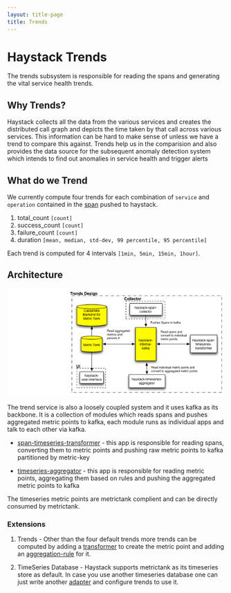 ```yaml
---
layout: title-page
title: Trends
---
```

# Haystack Trends

The trends subsystem is responsible for reading the spans and generating the vital service health trends.

## Why Trends?

Haystack collects all the data from the various services and creates the distributed call graph and depicts the time taken by that call across various services.
This information can be hard to make sense of unless we have a trend to compare this against. Trends help us in the comparision and also provides the data source for the subsequent anomaly detection system which intends to find out anomalies in service health and trigger alerts


## What do we Trend

We currently  compute four trends for each combination of `service` and `operation` contained in the [span](https://github.com/ExpediaDotCom/haystack-idl/blob/master/proto/span.proto) pushed to haystack.

1. total_count `[count]`
2. success_count `[count]`
3. failure_count `[count]`
4. duration `[mean, median, std-dev, 99 percentile, 95 percentile]`

Each trend is computed for 4 intervals `[1min, 5min, 15min, 1hour]`.

## Architecture


![High Level Block Diagram](../images/haystack_trends.png)

The trend service is also a loosely coupled system and it uses kafka as its backbone. It is a collection of modules which reads spans and pushes aggregated metric points to kafka, each module runs as individual apps and talk to each other via kafka.
    
* [span-timeseries-transformer](https://github.com/ExpediaDotCom/haystack-trends/tree/master/span-timeseries-transformer) - this app is responsible 
for reading spans, converting them to metric points and pushing raw metric points to kafka partitioned by metric-key

* [timeseries-aggregator](https://github.com/ExpediaDotCom/haystack-trends/tree/master/timeseries-aggregator) - this app is responsible 
for reading metric points, aggregating them based on rules and pushing the aggregated metric points to kafka

The timeseries metric points are metrictank complient and can be directly consumed by metrictank. 

### Extensions
 
 1. Trends - Other than the four default trends more trends can be computed by adding a [transformer](https://github.com/ExpediaDotCom/haystack-trends/tree/master/span-timeseries-transformer/src/main/scala/com/expedia/www/haystack/metricpoints/transformer)
to create the metric point and adding an [aggregation-rule](https://github.com/ExpediaDotCom/haystack-trends/tree/master/timeseries-aggregator/src/main/scala/com/expedia/www/haystack/metricpoints/aggregation/rules) for it. 

 2. TimeSeries Database - Haystack supports metrictank as its timeseries store as default. In case you use another timeseries database one can just write another [adapter](https://github.com/ExpediaDotCom/haystack-trends/blob/master/commons/src/main/scala/com/expedia/www/haystack/trends/commons/serde/metricpoint/MetricTankSerde.scala) and configure trends to use it.






